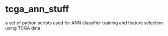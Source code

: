# tcga_ann_stuff
a set of python scripts used for ANN classifier training and feature selection using TCGA data 
